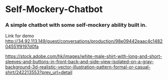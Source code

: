 # Self-Mockery-Chatbot
### A simple chatbot with some self-mockery ability built in.


<!---http://35.241.90.113:5002/guest/conversations/production/c96f325d1c634fd8a680705697440d73--->

Link for demo http://34.92.113.149/guest/conversations/production/98e09442eaac4c148204551f9197d0fa

https://stock.adobe.com/hk/images/white-male-shirt-with-long-and-short-sleeves-and-buttons-in-front-back-and-side-view-isolated-on-a-gray-background-3d-realistic-vector-illustration-pattern-formal-or-casual-shirt/242213553?prev_url=detail



